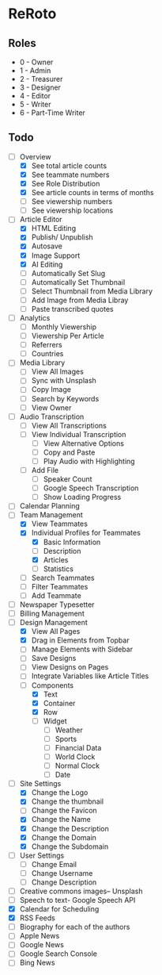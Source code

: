 # ReRoto

## Roles

- 0 - Owner
- 1 - Admin
- 2 - Treasurer
- 3 - Designer
- 4 - Editor
- 5 - Writer
- 6 - Part-Time Writer

## Todo

- [ ] Overview
  - [X] See total article counts
  - [X] See teammate numbers
  - [X] See Role Distribution
  - [X] See article counts in terms of months
  - [ ] See viewership numbers
  - [ ] See viewership locations
- [ ] Article Editor
  - [X] HTML Editing
  - [X] Publish/ Unpublish
  - [X] Autosave
  - [X] Image Support
  - [X] AI Editing
  - [ ] Automatically Set Slug
  - [ ] Automatically Set Thumbnail
  - [ ] Select Thumbnail from Media Library
  - [ ] Add Image from Media Libray
  - [ ] Paste transcribed quotes
- [ ] Analytics
  - [ ] Monthly Viewership
  - [ ] Viewership Per Article
  - [ ] Referrers
  - [ ] Countries
- [ ] Media Library
  - [ ] View All Images
  - [ ] Sync with Unsplash
  - [ ] Copy Image
  - [ ] Search by Keywords
  - [ ] View Owner
- [ ] Audio Transcription
  - [ ] View All Transcriptions
  - [ ] View Individual Transcription
    - [ ] View Alternative Options
    - [ ] Copy and Paste
    - [ ] Play Audio with Highlighting
  - [ ] Add File
    - [ ] Speaker Count
    - [ ] Google Speech Transcription
    - [ ] Show Loading Progress
- [ ] Calendar Planning
- [ ] Team Management
  - [X] View Teammates
  - [X] Individual Profiles for Teammates
    - [X] Basic Information
    - [ ] Description
    - [X] Articles
    - [ ] Statistics
  - [ ] Search Teammates
  - [ ] Filter Teammates
  - [ ] Add Teammate
- [ ] Newspaper Typesetter
- [ ] Billing Management
- [ ] Design Management
  - [X] View All Pages
  - [X] Drag in Elements from Topbar
  - [ ] Manage Elements with Sidebar
  - [ ] Save Designs
  - [ ] View Designs on Pages
  - [ ] Integrate Variables like Article Titles
  - [ ] Components
    - [X] Text
    - [X] Container
    - [X] Row
    - [ ] Widget
      - [ ] Weather
      - [ ] Sports
      - [ ] Financial Data
      - [ ] World Clock
      - [ ] Normal Clock
      - [ ] Date
- [ ] Site Settings
  - [X] Change the Logo
  - [X] Change the thumbnail
  - [ ] Change the Favicon
  - [X] Change the Name
  - [X] Change the Description
  - [X] Change the Domain
  - [X] Change the Subdomain
- [ ] User Settings
  - [ ] Change Email
  - [ ] Change Username
  - [ ] Change Description
- [ ] Creative commons images– Unsplash
- [ ] Speech to text- Google Speech API
- [X] Calendar for Scheduling
- [X] RSS Feeds
- [ ] Biography for each of the authors
- [ ] Apple News
- [ ] Google News
- [ ] Google Search Console
- [ ] Bing News
